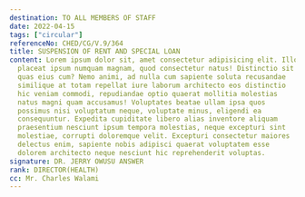 ```yaml
---
destination: TO ALL MEMBERS OF STAFF
date: 2022-04-15
tags: ["circular"]
referenceNo: CHED/CG/V.9/364
title: SUSPENSION OF RENT AND SPECIAL LOAN
content: Lorem ipsum dolor sit, amet consectetur adipisicing elit. Illo
  placeat ipsum numquam magnam, quod consectetur natus! Distinctio sit
  quas eius cum? Nemo animi, ad nulla cum sapiente soluta recusandae
  similique at totam repellat iure laborum architecto eos distinctio
  hic veniam commodi, repudiandae optio quaerat mollitia molestias
  natus magni quam accusamus! Voluptates beatae ullam ipsa quos
  possimus nisi voluptatum neque, voluptate minus, eligendi ea
  consequuntur. Expedita cupiditate libero alias inventore aliquam
  praesentium nesciunt ipsum tempora molestias, neque excepturi sint
  molestiae, corrupti doloremque velit. Excepturi consectetur maiores
  delectus enim, sapiente nobis adipisci quaerat voluptatem esse
  dolorem architecto neque nesciunt hic reprehenderit voluptas.
signature: DR. JERRY OWUSU ANSWER
rank: DIRECTOR(HEALTH)
cc: Mr. Charles Walami
---
```

